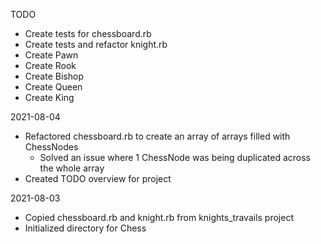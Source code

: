 TODO
- Create tests for chessboard.rb
- Create tests and refactor knight.rb
- Create Pawn
- Create Rook
- Create Bishop
- Create Queen
- Create King

2021-08-04
- Refactored chessboard.rb to create an array of arrays filled with ChessNodes
  - Solved an issue where 1 ChessNode was being duplicated across the whole array
- Created TODO overview for project

2021-08-03
- Copied chessboard.rb and knight.rb from knights_travails project
- Initialized directory for Chess